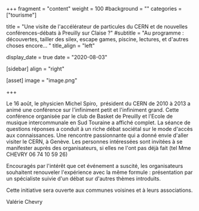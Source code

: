 +++
fragment = "content"
weight = 100
#background = ""
categories = ["tourisme"]

title = "Une visite de l'accélérateur de particules du CERN et de nouvelles conférences-débats à Preuilly sur Claise ?"
#subtitle = "Au programme : découvertes, tailler des silex, escape games, piscine, lectures, et d'autres choses encore... "
title_align = "left"

display_date = true
date = "2020-08-03"
    
[sidebar]
  align = "right"

[asset]
  image = "image.png"
  
+++

Le 16 août, le physicien Michel Spiro,  président du CERN de 2010 à 2013 
a animé une conférence sur l'infiniment petit et l'infiniment grand. 
Cette conférence organisée par le club de Basket de Preuilly et l'Ecole 
de musique intercommunale en Sud Touraine a affiché complet. La séance 
de questions réponses a conduit à un riche débat sociétal sur le mode 
d'accès aux connaissances. Une rencontre passionnante qui a donné envie 
d'aller visiter le CERN, à Genève. Les personnes intéressées sont 
invitées à se manifester auprès des organisateurs, si elles ne l'ont pas 
déjà fait (tel Mme CHEVRY 06 74 10 59 26)

Encouragés par l'intérêt que cet événement a suscité, les organisateurs 
souhaitent renouveler l'expérience avec la même formule : présentation 
par un spécialiste suivie d'un débat sur d'autres thèmes introduits.  

Cette initiative sera ouverte aux communes voisines et à leurs 
associations.

Valérie Chevry
